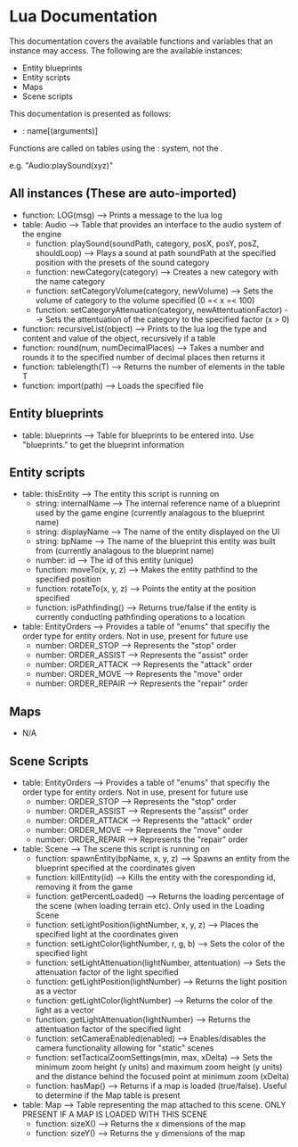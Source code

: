 # Lua Documentation

This documentation covers the available functions and variables that an instance may access.
The following are the available instances:
 - Entity blueprints
 - Entity scripts
 - Maps
 - Scene scripts
 
This documentation is presented as follows:
 - <type>: name[(arguments)]
 
Functions are called on tables using the : system, not the .

e.g. "Audio:playSound(xyz)"

## All instances (These are auto-imported)
 - function: LOG(msg)															--> Prints a message to the lua log
 - table: Audio																	--> Table that provides an interface to the audio system of the engine
   - function: playSound(soundPath, category, posX, posY, posZ, shouldLoop)		--> Plays a sound at path soundPath at the specified position with the presets of the sound category
   - function: newCategory(category)											--> Creates a new category with the name category
   - function: setCategoryVolume(category, newVolume)							--> Sets the volume of category to the volume specified (0 =< x =< 100)
   - function: setCategoryAttenuation(category, newAttentuationFactor)			--> Sets the attentuation of the category to the specified factor (x > 0)
 - function: recursiveList(object)												--> Prints to the lua log the type and content and value of the object, recursively if a table
 - function: round(num, numDecimalPlaces)										--> Takes a number and rounds it to the specified number of decimal places then returns it
 - function: tablelength(T) 													--> Returns the number of elements in the table T
 - function: import(path)														--> Loads the specified file

## Entity blueprints
 - table: blueprints															--> Table for blueprints to be entered into. Use "blueprints.<bpName>" to get the blueprint information

## Entity scripts
 - table: thisEntity															--> The entity this script is running on
   - string: internalName														--> The internal reference name of a blueprint used by the game engine (currently analagous to the blueprint name)
   - string: displayName														--> The name of the entity displayed on the UI
   - string: bpName																--> The name of the blueprint this entity was built from (currently analagous to the blueprint name)
   - number: id																	--> The id of this entity (unique)
   - function: moveTo(x, y, z)													--> Makes the entity pathfind to the specified position
   - function: rotateTo(x, y, z)												--> Points the entity at the position specified
   - function: isPathfinding()													--> Returns true/false if the entity is currently conducting pathfinding operations to a location
 - table: EntityOrders															--> Provides a table of "enums" that specifiy the order type for entity orders. Not in use, present for future use
   - number: ORDER_STOP															--> Represents the "stop" order
   - number: ORDER_ASSIST														--> Represents the "assist" order
   - number: ORDER_ATTACK														--> Represents the "attack" order
   - number: ORDER_MOVE															--> Represents the "move" order
   - number: ORDER_REPAIR														--> Represents the "repair" order

## Maps
 - N/A 
 
## Scene Scripts
 - table: EntityOrders															--> Provides a table of "enums" that specifiy the order type for entity orders. Not in use, present for future use
   - number: ORDER_STOP															--> Represents the "stop" order
   - number: ORDER_ASSIST														--> Represents the "assist" order
   - number: ORDER_ATTACK														--> Represents the "attack" order
   - number: ORDER_MOVE															--> Represents the "move" order
   - number: ORDER_REPAIR														--> Represents the "repair" order
 - table: Scene																	--> The scene this script is running on
   - function: spawnEntity(bpName, x, y, z)										--> Spawns an entity from the blueprint specified at the coordinates given
   - function: killEntity(id)													--> Kills the entity with the coresponding id, removing it from the game
   - function: getPercentLoaded()												--> Returns the loading percentage of the scene (when loading terrain etc). Only used in the Loading Scene
   - function: setLightPosition(lightNumber, x, y, z)							--> Places the specified light at the coordinates given
   - function: setLightColor(lightNumber, r, g, b)								--> Sets the color of the specified light
   - function: setLightAttenuation(lightNumber, attentuation)					--> Sets the attenuation factor of the light specified
   - function: getLightPosition(lightNumber)									--> Returns the light position as a vector
   - function: getLightColor(lightNumber)										--> Returns the color of the light as a vector
   - function: getLightAttenuation(lightNumber)									--> Returns the attentuation factor of the specified light
   - function: setCameraEnabled(enabled)										--> Enables/disables the camera functionality allowing for "static" scenes
   - function: setTacticalZoomSettings(min, max, xDelta)						--> Sets the minimum zoom height (y units) and maximum zoom height (y units) and the distance behind the focused point at minimum zoom (xDelta)
   - function: hasMap()															--> Returns if a map is loaded (true/false). Useful to determine if the Map table is present
 - table: Map																	--> Table representing the map attached to this scene. ONLY PRESENT IF A MAP IS LOADED WITH THIS SCENE
   - function: sizeX()															--> Returns the x dimensions of the map
   - function: sizeY()															--> Returns the y dimensions of the map